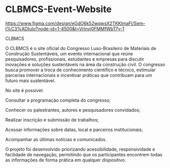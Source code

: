 # CLBMCS-Event-Website
https://www.figma.com/design/eGdO6k52wqwsX2TKKlmaFl/Sem-t%C3%ADtulo?node-id=1-4500&t=Vrlnvj0FMMfWbT7y-1

CLBMCS

O CLBMCS é o site oficial do Congresso Luso-Brasileiro de Materiais de Construção Sustentáveis, um evento internacional que reúne pesquisadores, profissionais, estudantes e empresas para discutir inovações e soluções sustentáveis na área da construção civil.
O congresso busca promover a troca de conhecimento científico e técnico, estimular parcerias internacionais e incentivar práticas que contribuam para um futuro mais sustentável.

No site é possível:

Consultar a programação completa do congresso;

Conhecer os palestrantes, autores e pesquisadores convidados;

Realizar inscrição e submissão de trabalhos;

Acessar informações sobre datas, local e parceiros institucionais;

Acompanhar as últimas notícias e comunicados.

O projeto foi desenvolvido priorizando acessibilidade, responsividade e facilidade de navegação, permitindo que os participantes encontrem todas as informações de forma prática em qualquer dispositivo.
